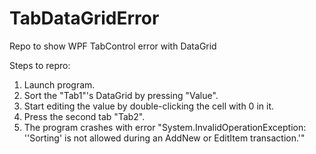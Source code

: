 # TabDataGridError
Repo to show WPF TabControl error with DataGrid

Steps to repro:
1. Launch program.
2. Sort the "Tab1"'s DataGrid by pressing "Value".
3. Start editing the value by double-clicking the cell with 0 in it.
4. Press the second tab "Tab2".
5. The program crashes with error "System.InvalidOperationException: ''Sorting' is not allowed during an AddNew or EditItem transaction.'"
